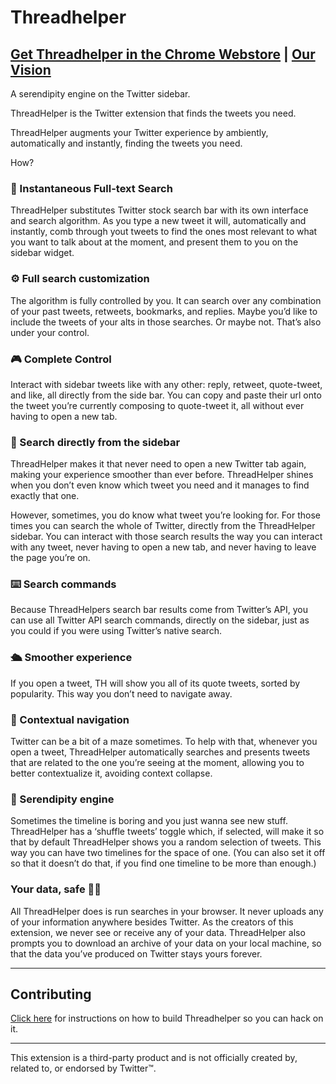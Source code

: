 # Threadhelper

## [Get Threadhelper in the Chrome Webstore](https://chrome.google.com/webstore/detail/threadhelper/nfadnflafdfmekapgcgddbccooagpndk) | [Our Vision](https://www.notion.so/Dao-of-ThreadHelper-8eb909d560d747f28e8b285525a60726)

A serendipity engine on the Twitter sidebar.

ThreadHelper is the Twitter extension that finds the tweets you need.

ThreadHelper augments your Twitter experience by ambiently, automatically and instantly, finding the tweets you need.

How?

### 🌟 Instantaneous Full-text Search

ThreadHelper substitutes Twitter stock search bar with its own interface and search algorithm. As you type a new tweet it will, automatically and instantly, comb through yout tweets to find the ones most relevant to what you want to talk about at the moment, and present them to you on the sidebar widget.

### ⚙️ Full search customization

The algorithm is fully controlled by you. It can search over any combination of your past tweets, retweets, bookmarks, and replies. Maybe you’d like to include the tweets of your alts in those searches. Or maybe not. That’s also under your control.

### 🎮 Complete Control

Interact with sidebar tweets like with any other: reply, retweet, quote-tweet, and like, all directly from the side bar. You can copy and paste their url onto the tweet you’re currently composing to quote-tweet it, all without ever having to open a new tab.

### 💎 Search directly from the sidebar

ThreadHelper makes it that never need to open a new Twitter tab again, making your experience smoother than ever before. ThreadHelper shines when you don’t even know which tweet you need and it manages to find exactly that one.

However, sometimes, you do know what tweet you’re looking for. For those times you can search the whole of Twitter, directly from the ThreadHelper sidebar. You can interact with those search results the way you can interact with any tweet, never having to open a new tab, and never having to leave the page you’re on.

### ⌨️ Search commands

Because ThreadHelpers search bar results come from Twitter’s API, you can use all Twitter API search commands, directly on the sidebar, just as you could if you were using Twitter’s native search.

### 🛳 Smoother experience

If you open a tweet, TH will show you all of its quote tweets, sorted by popularity. This way you don’t need to navigate away.

### 🎯 Contextual navigation

Twitter can be a bit of a maze sometimes. To help with that, whenever you open a tweet, ThreadHelper automatically searches and presents tweets that are related to the one you’re seeing at the moment, allowing you to better contextualize it, avoiding context collapse.

### 👾 Serendipity engine

Sometimes the timeline is boring and you just wanna see new stuff. ThreadHelper has a ‘shuffle tweets’ toggle which, if selected, will make it so that by default ThreadHelper shows you a random selection of tweets. This way you can have two timelines for the space of one. (You can also set it off so that it doesn’t do that, if you find one timeline to be more than enough.)

### Your data, safe 🕵️‍♀️

All ThreadHelper does is run searches in your browser. It never uploads any of your information anywhere besides Twitter. As the creators of this extension, we never see or receive any of your data. ThreadHelper also prompts you to download an archive of your data on your local machine, so that the data you’ve produced on Twitter stays yours forever.

---

## Contributing

[Click here](src/README.md) for instructions on how to build Threadhelper so you can hack on it.

---

This extension is a third-party product and is not officially created by, related to, or endorsed by Twitter™.
